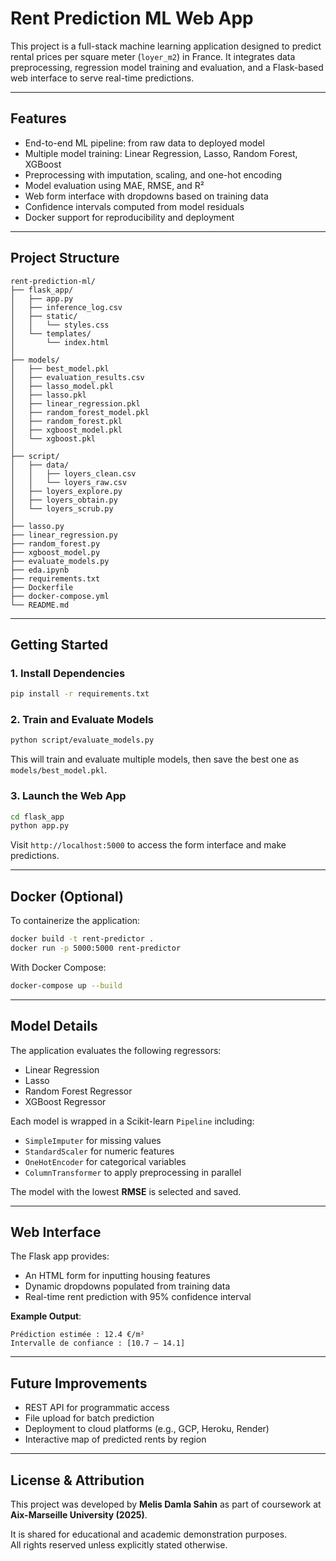 # Rent Prediction ML Web App

This project is a full-stack machine learning application designed to predict rental prices per square meter (`loyer_m2`) in France. It integrates data preprocessing, regression model training and evaluation, and a Flask-based web interface to serve real-time predictions.

---

## Features

- End-to-end ML pipeline: from raw data to deployed model
- Multiple model training: Linear Regression, Lasso, Random Forest, XGBoost
- Preprocessing with imputation, scaling, and one-hot encoding
- Model evaluation using MAE, RMSE, and R²
- Web form interface with dropdowns based on training data
- Confidence intervals computed from model residuals
- Docker support for reproducibility and deployment

---

## Project Structure

```
rent-prediction-ml/
├── flask_app/
│   ├── app.py
│   ├── inference_log.csv
│   ├── static/
│   │   └── styles.css
│   └── templates/
│       └── index.html
│
├── models/
│   ├── best_model.pkl
│   ├── evaluation_results.csv
│   ├── lasso_model.pkl
│   ├── lasso.pkl
│   ├── linear_regression.pkl
│   ├── random_forest_model.pkl
│   ├── random_forest.pkl
│   ├── xgboost_model.pkl
│   └── xgboost.pkl
│
├── script/
│   ├── data/
│   │   ├── loyers_clean.csv
│   │   └── loyers_raw.csv
│   ├── loyers_explore.py
│   ├── loyers_obtain.py
│   └── loyers_scrub.py
│
├── lasso.py
├── linear_regression.py
├── random_forest.py
├── xgboost_model.py
├── evaluate_models.py
├── eda.ipynb
├── requirements.txt
├── Dockerfile
├── docker-compose.yml
└── README.md
```

---

## Getting Started

### 1. Install Dependencies

```bash
pip install -r requirements.txt
```

### 2. Train and Evaluate Models

```bash
python script/evaluate_models.py
```

This will train and evaluate multiple models, then save the best one as `models/best_model.pkl`.

### 3. Launch the Web App

```bash
cd flask_app
python app.py
```

Visit `http://localhost:5000` to access the form interface and make predictions.

---

## Docker (Optional)

To containerize the application:

```bash
docker build -t rent-predictor .
docker run -p 5000:5000 rent-predictor
```

With Docker Compose:

```bash
docker-compose up --build
```

---

## Model Details

The application evaluates the following regressors:

- Linear Regression
- Lasso
- Random Forest Regressor
- XGBoost Regressor

Each model is wrapped in a Scikit-learn `Pipeline` including:

- `SimpleImputer` for missing values
- `StandardScaler` for numeric features
- `OneHotEncoder` for categorical variables
- `ColumnTransformer` to apply preprocessing in parallel

The model with the lowest **RMSE** is selected and saved.

---

## Web Interface

The Flask app provides:

- An HTML form for inputting housing features
- Dynamic dropdowns populated from training data
- Real-time rent prediction with 95% confidence interval

**Example Output**:

```
Prédiction estimée : 12.4 €/m²
Intervalle de confiance : [10.7 – 14.1]
```

---

## Future Improvements

- REST API for programmatic access
- File upload for batch prediction
- Deployment to cloud platforms (e.g., GCP, Heroku, Render)
- Interactive map of predicted rents by region

---

## License & Attribution

This project was developed by **Melis Damla Sahin** as part of coursework at **Aix-Marseille University (2025)**.

It is shared for educational and academic demonstration purposes.  
All rights reserved unless explicitly stated otherwise.
